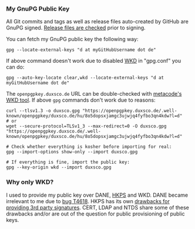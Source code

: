 ### My GnuPG Public Key

All Git commits and tags as well as release files auto-created by GitHub are GnuPG signed. [Release files are checked](https://github.com/duxsco/gentoo-installation/blob/main/assets/check_sign_release.sh) prior to signing.

You can fetch my GnuPG public key the following way:

```shell
gpg --locate-external-keys "d at myGitHubUsername dot de"
```

If above command doesn't work due to disabled [WKD](https://wiki.gnupg.org/WKD) in "gpg.conf" you can do:

```shell
gpg --auto-key-locate clear,wkd --locate-external-keys "d at myGitHubUsername dot de"
```

The `openpgpkey.duxsco.de` URL can be double-checked with [metacode's WKD tool](https://metacode.biz/openpgp/web-key-directory). If above `gpg` commands don't work due to reasons:

```shell
curl --tlsv1.3 -o duxsco.gpg "https://openpgpkey.duxsco.de/.well-known/openpgpkey/duxsco.de/hu/8o5dopsxjamgc3ujwjq4fyfbo3qn4kdw?l=d"
# or
wget --secure-protocol=TLSv1_3 --max-redirect=0 -O duxsco.gpg "https://openpgpkey.duxsco.de/.well-known/openpgpkey/duxsco.de/hu/8o5dopsxjamgc3ujwjq4fyfbo3qn4kdw?l=d"

# Check whether everything is kosher before importing for real:
gpg --import-options show-only --import duxsco.gpg

# If everything is fine, import the public key:
gpg --key-origin wkd --import duxsco.gpg
```

### Why only WKD?

I used to provide my public key over DANE, [HKPS](https://github.com/duxsco/gpg-keyserver) and WKD. DANE became irrelevant to me due to [bug T4618](https://dev.gnupg.org/T4618). HKPS has its own [drawbacks for providing 3rd party signatures](https://bugs.gentoo.org/878479). CERT, LDAP and NTDS share some of these drawbacks and/or are out of the question for public provisioning of public keys.

